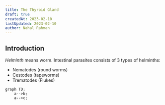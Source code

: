 ```yaml
---
title: The Thyroid Gland
draft: true
createdAt: 2023-02-10
lastUpdated: 2023-02-10
author: Nahal Rahman
---
```


## Introduction

*Helminth* means worm. Intestinal parasites consists of 3 types of helminths:

- Nematodes (round worms)
- Cestodes (tapeworms)
- Trematodes (Flukes)

```mermaid
graph TD;
    a-->b;
    a-->c;
```